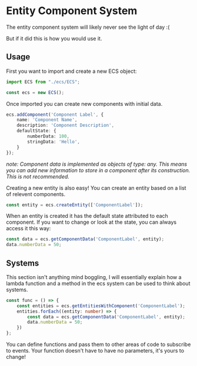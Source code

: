 # Entity Component System

The entity component system will likely never see the light of day :(

But if it did this is how you would use it.

## Usage
First you want to import and create a new ECS object:
```ts
import ECS from "./ecs/ECS";
```
```ts
const ecs = new ECS();
```
Once imported you can create new components with initial data.
```ts
ecs.addComponent('Component Label', {
    name: 'Component Name',
    description: 'Component Description',
    defaultState: {
        numberData: 100,
        stringData: 'Hello',
    }
});
```
_note: Component data is implemented as objects of type: any. This means you can add new information to store in a component after its construction. This is not recommended._

Creating a new entity is also easy! You can create an entity based on a list of relevent components.
```ts
const entity = ecs.createEntity(['ComponentLabel']);
```
When an entity is created it has the default state attributed to each component. If you want to change or look at the state, you can always access it this way:
```ts
const data = ecs.getComponentData('ComponentLabel', entity);
data.numberData = 50;
```
## Systems
This section isn't anything mind boggling, I will essentially explain how a lambda function
and a method in the ecs system can be used to think about systems.
```ts
const func = () => {
    const entities = ecs.getEntitiesWithComponent('ComponentLabel');
    entities.forEach((entity: number) => {
        const data = ecs.getComponentData('ComponentLabel', entity);
        data.numberData = 50;
    })
};
```
You can define functions and pass them to other areas of code to subscribe to events. Your function doesn't have to have no parameters, it's yours to change!